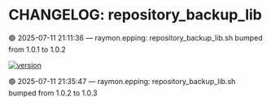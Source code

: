 # CHANGELOG: repository_backup_lib

🟣 2025-07-11 21:11:36 — raymon.epping: repository_backup_lib.sh bumped from 1.0.1 to 1.0.2

[![version](https://img.shields.io/badge/version-1.0.3-red)](https://github.com/raymonepping)

🟣 2025-07-11 21:35:47 — raymon.epping: repository_backup_lib.sh bumped from 1.0.2 to 1.0.3
